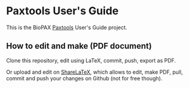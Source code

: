 # Paxtools User's Guide

This is the BioPAX [Paxtools](https://github.com/BioPAX/Paxtools) User's Guide project.

## How to edit and make (PDF document)

Clone this repository, edit using LaTeX, commit, push, export as PDF.

Or upload and edit on [ShareLaTeX](https://www.sharelatex.com), which allows to edit, make PDF, pull, commit and push your changes on Github (not for free though).
